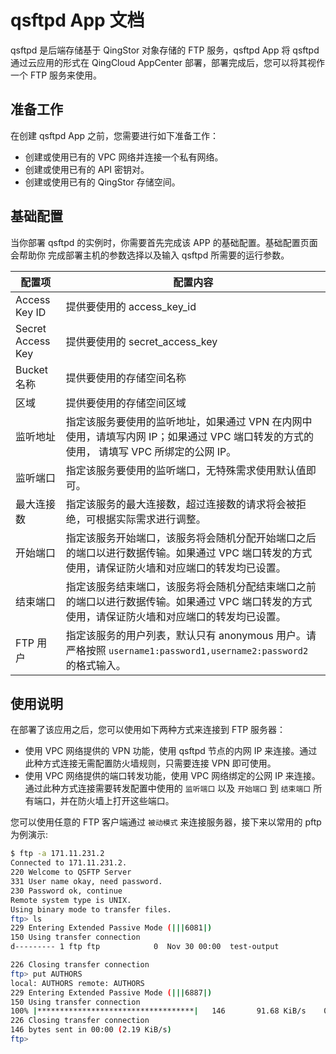 # qsftpd App 文档

qsftpd 是后端存储基于 QingStor 对象存储的 FTP 服务，qsftpd App 将 qsftpd 通过云应用的形式在 QingCloud AppCenter 部署，部署完成后，您可以将其视作一个 FTP 服务来使用。

## 准备工作

在创建 qsftpd App 之前，您需要进行如下准备工作：

- 创建或使用已有的 VPC 网络并连接一个私有网络。
- 创建或使用已有的 API 密钥对。
- 创建或使用已有的 QingStor 存储空间。

## 基础配置

当你部署 qsftpd 的实例时，你需要首先完成该 APP 的基础配置。基础配置页面会帮助你 完成部署主机的参数选择以及输入 qsftpd 所需要的运行参数。

配置项               | 配置内容
----------------- | -----------------------------------------------------------------------------------
Access Key ID     | 提供要使用的 access_key_id
Secret Access Key | 提供要使用的 secret_access_key
Bucket 名称         | 提供要使用的存储空间名称
区域                | 提供要使用的存储空间区域
监听地址              | 指定该服务要使用的监听地址，如果通过 VPN 在内网中使用，请填写内网 IP；如果通过 VPC 端口转发的方式的使用， 请填写 VPC 所绑定的公网 IP。
监听端口              | 指定该服务要使用的监听端口，无特殊需求使用默认值即可。
最大连接数             | 指定该服务的最大连接数，超过连接数的请求将会被拒绝，可根据实际需求进行调整。
开始端口              | 指定该服务开始端口，该服务将会随机分配开始端口之后的端口以进行数据传输。如果通过 VPC 端口转发的方式使用，请保证防火墙和对应端口的转发均已设置。
结束端口              | 指定该服务结束端口，该服务将会随机分配结束端口之前的端口以进行数据传输。如果通过 VPC 端口转发的方式使用，请保证防火墙和对应端口的转发均已设置。
FTP 用户            | 指定该服务的用户列表，默认只有 anonymous 用户。请严格按照 `username1:password1,username2:password2` 的格式输入。

## 使用说明

在部署了该应用之后，您可以使用如下两种方式来连接到 FTP 服务器：

- 使用 VPC 网络提供的 VPN 功能，使用 qsftpd 节点的内网 IP 来连接。通过此种方式连接无需配置防火墙规则，只需要连接 VPN 即可使用。
- 使用 VPC 网络提供的端口转发功能，使用 VPC 网络绑定的公网 IP 来连接。通过此种方式连接需要转发配置中使用的 `监听端口` 以及 `开始端口` 到 `结束端口` 所有端口，并在防火墙上打开这些端口。

您可以使用任意的 FTP 客户端通过 `被动模式` 来连接服务器，接下来以常用的 pftp 为例演示:

```bash
$ ftp -a 171.11.231.2
Connected to 171.11.231.2.
220 Welcome to QSFTP Server
331 User name okay, need password.
230 Password ok, continue
Remote system type is UNIX.
Using binary mode to transfer files.
ftp> ls
229 Entering Extended Passive Mode (|||6081|)
150 Using transfer connection
d--------- 1 ftp ftp            0  Nov 30 00:00  test-output

226 Closing transfer connection
ftp> put AUTHORS
local: AUTHORS remote: AUTHORS
229 Entering Extended Passive Mode (|||6887|)
150 Using transfer connection
100% |***********************************|   146       91.68 KiB/s    00:00 ETA
226 Closing transfer connection
146 bytes sent in 00:00 (2.19 KiB/s)
ftp>
```
